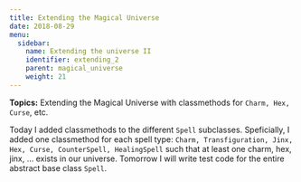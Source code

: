 ```yaml
---
title: Extending the Magical Universe
date: 2018-08-29
menu:
  sidebar:
    name: Extending the universe II 
    identifier: extending_2
    parent: magical_universe
    weight: 21
---
```


**Topics:** Extending the Magical Universe with classmethods for `Charm, Hex, Curse`, etc.
 
Today I added classmethods to the different `Spell` subclasses. Speficially, I added one classmethod for each spell type: `Charm, Transfiguration, Jinx, Hex, Curse, CounterSpell, HealingSpell` such that at least one charm, hex, jinx, ... exists in our universe. Tomorrow I will write test code for the entire abstract base class `Spell`.
